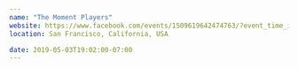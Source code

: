```yaml
---
name: "The Moment Players"
website: https://www.facebook.com/events/1509619642474763/?event_time_id=1509619649141429
location: San Francisco, California, USA

date: 2019-05-03T19:02:00-07:00
---
```

